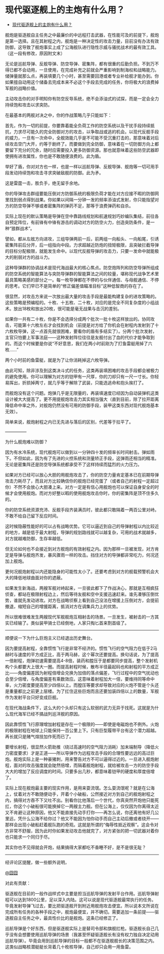 # 现代驱逐舰上的主炮有什么用？

- [现代驱逐舰上的主炮有什么用？](https://www.zhihu.com/question/299688596/answer/552835870)


舰炮是驱逐舰自主任务之中最廉价的中远程打击武器，在性能可及的前提下，舰炮是第一选择。且在其射程之内，舰炮是一种决定性的攻击力量，目前没有办法有效防御，这导致了舰炮事实上成了公海舰队进行隐性示威与骚扰战术的最有效工具。（这一段有修改，原因附文末）

  

无论是巡航导弹、反舰导弹、防空导弹、密集阵，都有很重的后勤负担。不到万不得已都不会动用，一旦使用，在完成补充之前就会严重影响到制海权和战略能力。储弹量就那么点，再装填要几个小时，甚至需要回港或者专业补给舰才能办到。你如果擅自动用这个储备去完成本来不必这个手段去完成的任务，你将极大的浪费掉军舰的战略价值。

主动攻击你的对手明知你有防空反导系统，绝不会添油式的试探，而是一定会全力持续饱和攻击以求突防。

在最基本的两舰对决之中，你的作战策略几乎只能如下：

首先，作为一切的前提，你要靠着能全负荷工作的防空系统以及干扰手段持续抵抗，力求尽可能久的完全防御对方的攻击，以争取战或逃的机会。以现代反舰手段的威力，一旦有一次命中，全舰效能几乎是不可能不受沉重打击的，那意味着对后续攻击空门大开，约等于剧终了。而要做到完全防御，意味着在一切防御方向上都要留下充分的冗余，随时应需要投入更多防御资源。那也就意味着这些防空武器即使拥有进攻属性，你也是不敢随便浪费的。此为盾。

举好了盾，你对对方也一样，也是一样以巡航导弹、反舰导弹、舰炮等一切可用手段发动持续饱和攻击寻求突破敌舰的防御。此为矛。

这是雷霆一击，胜负手，绝无留手余地。

你的导弹攻击群组要能压倒对方防御系统的极限负荷才能在对方应接不暇的防御网里找到弱点得到战果。你如果以间隔一分钟一发的频率添油式发射，你只能指望对方的防空导弹不够或者密集阵的弹药不足，那等于浪费弹药和自杀。

实际上现在的默认策略是导弹在空中靠路线规划和航速规划巧妙编队集结，前往各自预定阵位，有前锋有中锋有游击的调动对方的防空火力，创造突防条件，是一种“狼群战术”。

譬如，都从左舷方向进攻，三组导弹两前一后，前两组一向船头、一向船尾，引诱密集阵前后分开，后一组指向中段。力求超越近防炮的扭矩极限，且突破拦截导弹的目标分配极限，就能发生命中。以现代反舰导弹的攻击力，只要一发命中就能极大的削弱对方的战斗力。

这种导弹群的协调战术是现代海战最大的核心焦点。防空炮阵列和防空导弹所组成的防空系统的智能算法与突防导弹群的智能算法之间的较量，堪称现代战争艺术里最具策略美感的部分之一。每一枚导弹都在不停的与伙伴通信、与母舰通信、不停的思考。它们早已不是简单的“修正偏差值瞄准目标”这种低智商的存在了。

很显然，对攻击方来说一次放出最大量的攻击手段是最能构建复杂的进攻策略的。这些策略是预编程的。十枚、十五枚、二十枚，对应的是完全不同复杂度的小组战术。放出18枚和放出20枚，很可能是毫无战果与击沉的差别。

如果你一共有二十枚，你是不会选择分成两个批次一批十枚这样放出的。协同攻击，可能第十六枚左右才会找到机会（前提是对方给了你机会在射程内发射到了十六枚枚导弹，这一点首先就很困难，要看你的盾有多结实了）。分两个批次发射，主官只怕要上军事法庭——这种发射阵位往往是友舰付出了血的代价才能争取到的。而这个时候要是你说“不好意思，我们在两小时前刚为了打鱼雷艇用掉了六枚……”

两个小时前的鱼雷艇，就是为了让你消耗掉这六枚导弹。

由此可知，除非涉及到这类决斗式的任务，这类再装填困难的攻击手段都会被极力的避免使用。你可以理解为对方的铠甲有一尺厚，你的刀却只有一尺一寸长。你轻易挥出，折损掉两寸，就几乎等于解除了武装，只能选逃命和抱头挨打了。

而舰炮没有这个问题。炮弹几乎是无限量的，再装填速度已经因为自动装弹机这类设计被大大提高了。更不用提舰炮攻击力其实相当强大（直到目前，除了拉开距离降低命中率之外，对舰炮仍然没有可用的防御手段，装甲这类东西对现代舰炮基本无效）。

简单来说，舰炮射程之内已无先进与落后的区别，代差等于拉平了。

—————

为什么舰炮难以防御？

因为有水冷系统，现代舰炮可以做到以一分钟四十发的频率长时间射击。弹如雨下。不但如此，因为有了先进的火控系统和测量矫正手段，这弹雨还相当的精准。无论是密集阵还是防空导弹系统都承受不了这样持续而猛烈的火力压力。

如果对方已经可以放心大胆的用舰炮攻击了，你的防空力量肯定基本已在前期导弹攻击力耗尽了，而且对方比较确信你的舰炮已经完蛋了（或者自己的射程一定超过你）不然不会放心大胆凑上来。对方一定是有信心用舰炮也可以保证自身安全的时候才会使用舰炮。而对方好整以暇的使用舰炮攻击你时，你的密集阵是顶不住多久的。

你的防空系统资源充沛、反舰手段齐装满员时，彼此都只敢隔着一两百公里对峙。不敢不给自己留下反应时间。

这时候隐蔽性能好的可以占有战略优势。它可以逼近到自己的导弹射程以内比较近的地方，越是低于最大射程，导弹的规划路线就可以越复杂，可用的战术就越多，对方就越难防御，生存率越低。

但无论如何也不会接近到对方舰炮的有效射程之内。因为那样一旦被发现，对方肯定是导弹与舰炮齐发，暴风骤雨一样的攻击。挡住对方的导弹都非常吃力，何况还加上舰炮。

更何况舰炮射程以内还能隐身的可能性太小了。还要考虑到对方的舰载预警机会大大的降低地球曲面对你的遮蔽。

如果发生新海战，两艘军舰对峙起来，一旦彼此都下了作战决心，那就是互相疯狂侦查，都站在极限射程边上，然后等待友舰和空中支援迅速赶来。谁先凑够压倒优势，谁就先发动进攻。对方在战略侦察上看到自己没法在增援上压倒对方，会提前撤退，缩短自己的增援距离，抵消对方在调集兵力上的优势。

所以很难很难发生两艘现代军舰舰炮互相射击的场景。一旦发生，被射击的一方其实已经输了。类似装甲骑士已经倒地，人家只掏匕首来割首级了。

---

顺便说一下为什么巨炮主义已经退出历史舞台。

因为要提高射程，全靠惯性飞行是非常不经济的。惯性飞行的空气阻力在低于2马赫时与速度的平方成正比，高于两马赫，这个幂次还要提高。换句话说，为了提高一倍射程，炮弹初速需要提高4-8倍，装药和膛压于是都要同步提高，整个发射机构个头都要大上很大一圈。而提高射程时候，散布半径最起码也和射程的平方成正比——角度偏差因为射程倍增会兑换为加倍的落点偏差，飞行过程中的空气扰动也会至少倍增，与角度偏差有乘数效应。这意味着射程加大一倍，要维持同等命中率，火力密度要提高至少四倍以上。而膛压等要求却导致对应的火炮不管是个头还是重量都比之前更上层楼。为了扛住这些巨炮而且还要加装四倍以上的数量，军舰作为发射平台只好变成巨舰。

在现代海战条件下，这么大的个头却只有这么软弱的武力无异于找死。这就是为什么现代海军已经不搞战列巡洋舰的原因。

因此靠惯性飞行原理增加射程是存在一个极限的——即使是电磁炮也不例外。火炮的极限射程在地球上只能保持一百公里上下。只有巨型履带平台有这个潜力超越。再长就只是赌气煊技加作死而已了。

要增长射程，很显然火箭助推（绕过高速时的空气阻力消耗）加末端制导（降低火力密度要求）才是正道——所以导弹作为远程攻击手段的合理性要远远的高过巨炮。舰炮实际上是一种豪猪刺，用来警告对方不可以逼得过近的。一旦进入舰炮射程，面对的攻击强度就会陡然倍增，而隔着舰炮射程，就给被攻击一方的防空手段大大的增加了反应调度的时间。只要多出几秒，都意味着铠甲的硬度和厚度倍增了。

实际上现在舰炮最主要的现实作用，是用来耍流氓。怎么耍流氓呢？就是在公海上，仗着对方不敢随便动手，开着个小破船，公然接近对方到自己的舰炮射程之内，搞得对方吞不下又吐不出。别看你比他落后一个世代，你真突然开炮他只能死扛，你这个小破船很可能换掉它一两艘主力舰。但在公海上，仅仅因为你离得太近又不肯避让这种原因，他又不能直接先动手打你——再怎么说，你还离他有好几公里远，凭什么公海不给你过？他又不能因为怕你动手而自己主动后撤或者绕开——那样会出现小破船赶着舰队跑的奇观。这就是所谓的“侮辱性抵近观察”。这会令对方非常不舒服，因为此时你如果发动攻击他就完了，对方紧张的把一切武器对着你也只能求一个同归于尽。

其实你也不见得就会开炮，结果搞得大家都吃不香睡不好，是不是很无耻？

---

经评论区提醒，做一些额外说明，

[@囧囧](https://www.zhihu.com/people/3c892cecc4d596ced729c1c7d9003ac6)

对此有贡献：

驱逐舰在目前的一般作战样式中主要是担当巡航导弹的发射平台作用。巡航导弹射程可以达到1800公里，足以深入内陆。这可以说是现代驱逐舰最常执行的任务。毕竟发射导弹飞过去，要比把驱逐舰开到附近用舰炮攻击便宜。所以说本文所说在完成所有任务的各种手段之中，舰炮最便宜，并不确切。需要追加一条前提——驱逐舰自主任务之中，最具性价比的是舰炮。这条已经修正了。

巡航导弹是个好东西，但是驱逐舰实际上是替司令部和旗舰扛枪。驱逐舰长自己几乎没有会想要使用巡航导弹的场景（我甚至怀疑驱逐舰长有没有权力独自决定动用巡航导弹）。毕竟会用到巡航导弹的目标一般都不在驱逐舰舰长的决策范围之内。这类似战略核潜艇艇长背着几十枚核导弹，自己却只会用一用鱼雷。